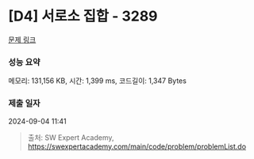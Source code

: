 # [D4] 서로소 집합 - 3289 

[문제 링크](https://swexpertacademy.com/main/code/problem/problemDetail.do?contestProbId=AWBJKA6qr2oDFAWr) 

### 성능 요약

메모리: 131,156 KB, 시간: 1,399 ms, 코드길이: 1,347 Bytes

### 제출 일자

2024-09-04 11:41



> 출처: SW Expert Academy, https://swexpertacademy.com/main/code/problem/problemList.do
